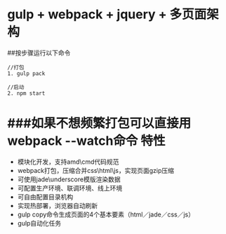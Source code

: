 gulp + webpack + jquery + 多页面架构
===
##按步骤运行以下命令
```
//打包
1. gulp pack
```
```
//启动
2. npm start
```
###如果不想频繁打包可以直接用webpack --watch命令
特性
===
- 模块化开发，支持amd\cmd代码规范
- webpack打包，压缩合并css\html\js，实现页面gzip压缩
- 可使用jade\underscore模版渲染数据
- 可配置生产环境、联调环境、线上环境
- 可自由配置目录机构
- 实现热部署，浏览器自动刷新
- gulp copy命令生成页面的4个基本要素（html／jade／css／js）
- gulp自动化任务
